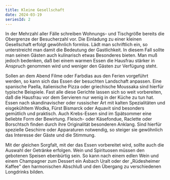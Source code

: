 ```yaml
---
title: Kleine Gesellschaft
date: 2024-03-19
seriesId: 2
---
```


In der Mehrzahl aller Fälle schreiben Wohnungs- und Tischgröße bereits die Obergrenze der Besucherzahl vor.
Die Einladung zu einer kleinen Gesellschaft erfolgt gewöhnlich formlos. Lädt man schriftlich ein, so unterstreicht man damit die Bedeutung der Gastlichkeit. In diesem Fall sollte man seinen Gästen auch kulinarisch etwas Besonderes bieten. Man muß jedoch bedenken, daß bei einem warmen Essen die Hausfrau stärker in Anspruch genommen wird und weniger den Gästen zur Verfügung steht.

Sollen an dem Abend Filme oder Farbdias aus den Ferien vorgeführt werden, so kann sich das Essen der besuchten Landschaft anpassen.
Eine spanische Paella, italienische Pizza oder griechische Moussaka sind hierfür typische Beispiele. Fast alle diese Gerichte lassen sich so weit vorbereiten, daß die Hausfrau vor dem Servieren nur wenig in der Küche zu tun hat. Essen nach skandinavischer oder russischer Art mit kalten Spezialitäten und eisgekühltem Wodka, Fürst Bismarck oder Aquavit sind besonders gemütlich und praktisch. Auch Krebs-Essen sind im Spätsommer eine beliebte Form der Bewirtung. Fleisch- oder Käsefondue, Raclette oder Borschtsch finden durch ihre Originalität besonderen Anklang. Sind hierfür spezielle Geschirre oder Apparaturen notwendig, so steiger sie gewöhnlich das Interesse der Gäste und die Stimmung.

Mit der gleichen Sorgfalt, mit der das Essen vorbereitet wird, sollte auch die Auswahl der Getränke erfolgen. Wein und Spirituosen müssen den gebotenen Speisen ebenbürtig sein. So kann nach einem edlen Wein und einem Champagner zum Dessert ein Asbach Uralt oder der „Rüdesheimer Kaffee" den harmonischen Abschluß und den Übergang zu verschiedenen Longdrinks bilden.
